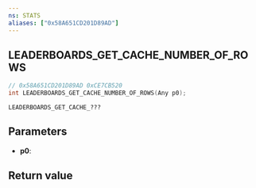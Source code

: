 ```yaml
---
ns: STATS
aliases: ["0x58A651CD201D89AD"]
---
```

## LEADERBOARDS_GET_CACHE_NUMBER_OF_ROWS

```c
// 0x58A651CD201D89AD 0xCE7CB520
int LEADERBOARDS_GET_CACHE_NUMBER_OF_ROWS(Any p0);
```

```
LEADERBOARDS_GET_CACHE_???  
```

## Parameters
* **p0**:

## Return value
